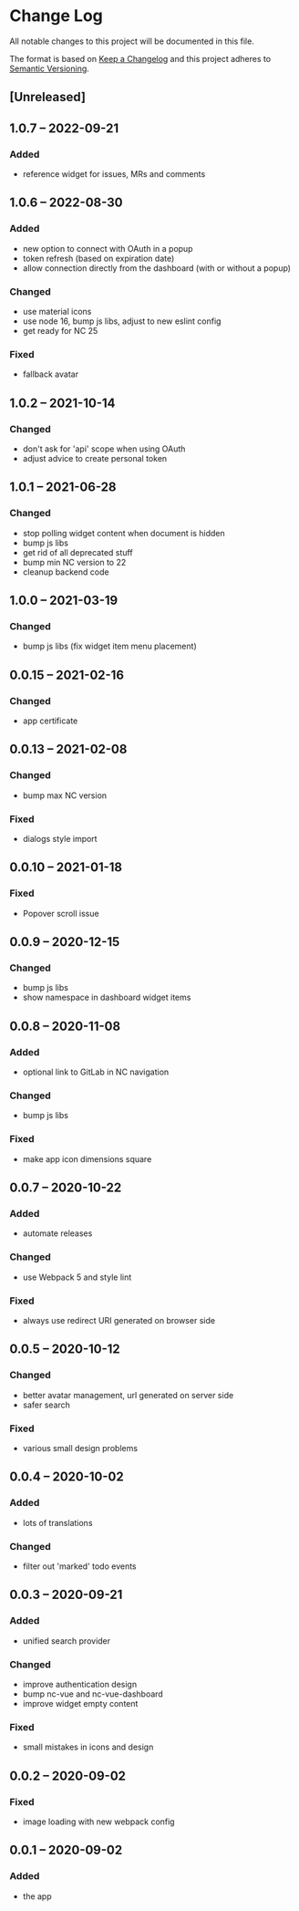 # Change Log
All notable changes to this project will be documented in this file.

The format is based on [Keep a Changelog](http://keepachangelog.com/)
and this project adheres to [Semantic Versioning](http://semver.org/).

## [Unreleased]

## 1.0.7 – 2022-09-21
### Added
- reference widget for issues, MRs and comments

## 1.0.6 – 2022-08-30
### Added
- new option to connect with OAuth in a popup
- token refresh (based on expiration date)
- allow connection directly from the dashboard (with or without a popup)

### Changed
- use material icons
- use node 16, bump js libs, adjust to new eslint config
- get ready for NC 25

### Fixed
- fallback avatar

## 1.0.2 – 2021-10-14
### Changed
- don't ask for 'api' scope when using OAuth
- adjust advice to create personal token

## 1.0.1 – 2021-06-28
### Changed
- stop polling widget content when document is hidden
- bump js libs
- get rid of all deprecated stuff
- bump min NC version to 22
- cleanup backend code

## 1.0.0 – 2021-03-19
### Changed
- bump js libs (fix widget item menu placement)

## 0.0.15 – 2021-02-16
### Changed
- app certificate

## 0.0.13 – 2021-02-08
### Changed
- bump max NC version

### Fixed
- dialogs style import

## 0.0.10 – 2021-01-18
### Fixed
- Popover scroll issue

## 0.0.9 – 2020-12-15
### Changed
- bump js libs
- show namespace in dashboard widget items

## 0.0.8 – 2020-11-08
### Added
- optional link to GitLab in NC navigation

### Changed
- bump js libs

### Fixed
- make app icon dimensions square

## 0.0.7 – 2020-10-22
### Added
- automate releases

### Changed
- use Webpack 5 and style lint

### Fixed
- always use redirect URI generated on browser side

## 0.0.5 – 2020-10-12
### Changed
- better avatar management, url generated on server side
- safer search

### Fixed
- various small design problems

## 0.0.4 – 2020-10-02
### Added
- lots of translations

### Changed
- filter out 'marked' todo events

## 0.0.3 – 2020-09-21
### Added
* unified search provider

### Changed
* improve authentication design
* bump nc-vue and nc-vue-dashboard
* improve widget empty content

### Fixed
* small mistakes in icons and design

## 0.0.2 – 2020-09-02
### Fixed
* image loading with new webpack config

## 0.0.1 – 2020-09-02
### Added
* the app
